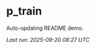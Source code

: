 # p_train

Auto-updating README demo.

<!--START_SECTION:status-->
_Last run: 2025-09-20 08:27 UTC_
<!--END_SECTION:status-->

























































































































































































































































































































































































































































































































































































































































